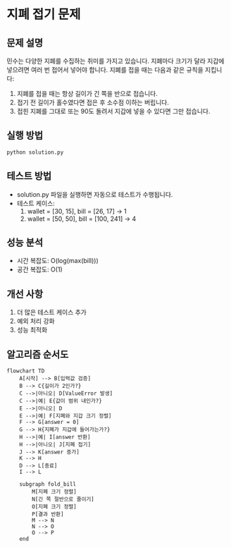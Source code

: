 # 지폐 접기 문제

## 문제 설명
민수는 다양한 지폐를 수집하는 취미를 가지고 있습니다. 지폐마다 크기가 달라 지갑에 넣으려면 여러 번 접어서 넣어야 합니다. 지폐를 접을 때는 다음과 같은 규칙을 지킵니다:

1. 지폐를 접을 때는 항상 길이가 긴 쪽을 반으로 접습니다.
2. 접기 전 길이가 홀수였다면 접은 후 소수점 이하는 버립니다.
3. 접힌 지폐를 그대로 또는 90도 돌려서 지갑에 넣을 수 있다면 그만 접습니다.

## 실행 방법
```bash
python solution.py
```

## 테스트 방법
- solution.py 파일을 실행하면 자동으로 테스트가 수행됩니다.
- 테스트 케이스:
  1. wallet = [30, 15], bill = [26, 17] → 1
  2. wallet = [50, 50], bill = [100, 241] → 4

## 성능 분석
- 시간 복잡도: O(log(max(bill)))
- 공간 복잡도: O(1)

## 개선 사항
1. 더 많은 테스트 케이스 추가
2. 예외 처리 강화
3. 성능 최적화

## 알고리즘 순서도
```mermaid
flowchart TD
    A[시작] --> B[입력값 검증]
    B --> C{길이가 2인가?}
    C -->|아니오| D[ValueError 발생]
    C -->|예| E{값이 범위 내인가?}
    E -->|아니오| D
    E -->|예| F[지폐와 지갑 크기 정렬]
    F --> G[answer = 0]
    G --> H{지폐가 지갑에 들어가는가?}
    H -->|예| I[answer 반환]
    H -->|아니오| J[지폐 접기]
    J --> K[answer 증가]
    K --> H
    D --> L[종료]
    I --> L

    subgraph fold_bill
        M[지폐 크기 정렬]
        N[긴 쪽 절반으로 줄이기]
        O[지폐 크기 정렬]
        P[결과 반환]
        M --> N
        N --> O
        O --> P
    end
``` 